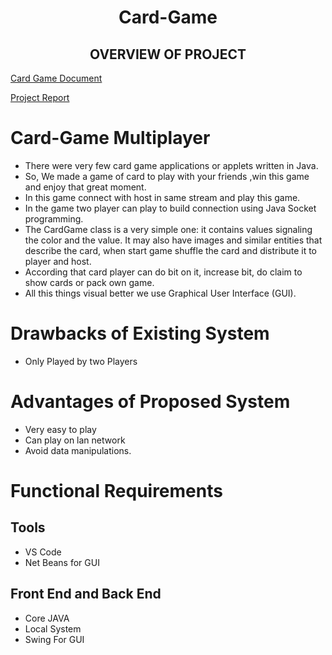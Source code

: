<div align="center">
  <h1>Card-Game</h1>
 
  <h2>OVERVIEW OF PROJECT</h2>
</div>

[Card Game Document](https://github.com/kunjankanani/Card-Game/tree/main/Card-Game-%5BOur_Document%5D)

[Project Report](https://github.com/kunjankanani/Card-Game/blob/main/Card-Game-%5BOur_Document%5D/Card-Game-Report.pdf)



# Card-Game Multiplayer

-	There were very few card game applications or applets written in Java.
-	So, We  made a game of card to play with your friends ,win this game and enjoy that great moment. 
-	In this game connect with host in same stream and play this game.
-	In the game two player can play to build connection using Java Socket programming.
-	The CardGame class is a very simple one: it contains values signaling the color and the value. It may also have images and similar entities that describe the card, when start game shuffle the card and distribute it to player and host.
-	According that card player can do bit on it, increase bit, do claim to show cards or pack own game.
-	All this things visual better we use Graphical User Interface (GUI).



# Drawbacks of Existing System

-	Only  Played by two Players


# Advantages of Proposed System

-	Very easy to play
-	Can play on lan network
-	Avoid data manipulations.
 
# Functional Requirements

## Tools
-	VS Code
-	Net Beans for GUI


## Front End and Back End
-	Core JAVA
-	Local System
-	Swing For GUI

